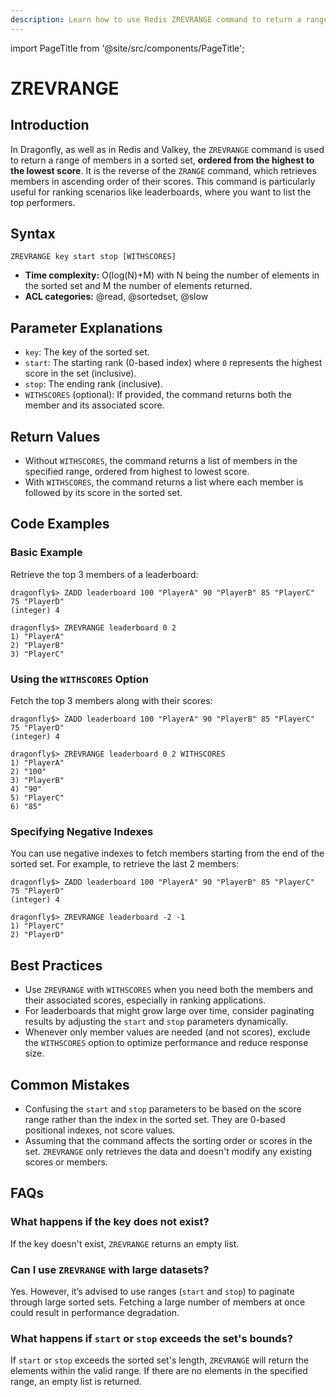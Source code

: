 ```yaml
---
description: Learn how to use Redis ZREVRANGE command to return a range of members in a sorted set, by index, with scores ordered from high to low.
---
```


import PageTitle from '@site/src/components/PageTitle';

# ZREVRANGE

<PageTitle title="Redis ZREVRANGE Explained (Better Than Official Docs)" />

## Introduction

In Dragonfly, as well as in Redis and Valkey, the `ZREVRANGE` command is used to return a range of members in a sorted set, **ordered from the highest to the lowest score**.
It is the reverse of the `ZRANGE` command, which retrieves members in ascending order of their scores.
This command is particularly useful for ranking scenarios like leaderboards, where you want to list the top performers.

## Syntax

```shell
ZREVRANGE key start stop [WITHSCORES]
```

- **Time complexity:** O(log(N)+M) with N being the number of elements in the sorted set and M the number of elements returned.
- **ACL categories:** @read, @sortedset, @slow

## Parameter Explanations

- `key`: The key of the sorted set.
- `start`: The starting rank (0-based index) where `0` represents the highest score in the set (inclusive).
- `stop`: The ending rank (inclusive).
- `WITHSCORES` (optional): If provided, the command returns both the member and its associated score.

## Return Values

- Without `WITHSCORES`, the command returns a list of members in the specified range, ordered from highest to lowest score.
- With `WITHSCORES`, the command returns a list where each member is followed by its score in the sorted set.

## Code Examples

### Basic Example

Retrieve the top 3 members of a leaderboard:

```shell
dragonfly$> ZADD leaderboard 100 "PlayerA" 90 "PlayerB" 85 "PlayerC" 75 "PlayerD"
(integer) 4

dragonfly$> ZREVRANGE leaderboard 0 2
1) "PlayerA"
2) "PlayerB"
3) "PlayerC"
```

### Using the `WITHSCORES` Option

Fetch the top 3 members along with their scores:

```shell
dragonfly$> ZADD leaderboard 100 "PlayerA" 90 "PlayerB" 85 "PlayerC" 75 "PlayerD"
(integer) 4

dragonfly$> ZREVRANGE leaderboard 0 2 WITHSCORES
1) "PlayerA"
2) "100"
3) "PlayerB"
4) "90"
5) "PlayerC"
6) "85"
```

### Specifying Negative Indexes

You can use negative indexes to fetch members starting from the end of the sorted set.
For example, to retrieve the last 2 members:

```shell
dragonfly$> ZADD leaderboard 100 "PlayerA" 90 "PlayerB" 85 "PlayerC" 75 "PlayerD"
(integer) 4

dragonfly$> ZREVRANGE leaderboard -2 -1
1) "PlayerC"
2) "PlayerD"
```

## Best Practices

- Use `ZREVRANGE` with `WITHSCORES` when you need both the members and their associated scores, especially in ranking applications.
- For leaderboards that might grow large over time, consider paginating results by adjusting the `start` and `stop` parameters dynamically.
- Whenever only member values are needed (and not scores), exclude the `WITHSCORES` option to optimize performance and reduce response size.

## Common Mistakes

- Confusing the `start` and `stop` parameters to be based on the score range rather than the index in the sorted set.
  They are 0-based positional indexes, not score values.
- Assuming that the command affects the sorting order or scores in the set.
  `ZREVRANGE` only retrieves the data and doesn't modify any existing scores or members.

## FAQs

### What happens if the key does not exist?

If the key doesn't exist, `ZREVRANGE` returns an empty list.

### Can I use `ZREVRANGE` with large datasets?

Yes.
However, it’s advised to use ranges (`start` and `stop`) to paginate through large sorted sets.
Fetching a large number of members at once could result in performance degradation.

### What happens if `start` or `stop` exceeds the set's bounds?

If `start` or `stop` exceeds the sorted set's length, `ZREVRANGE` will return the elements within the valid range.
If there are no elements in the specified range, an empty list is returned.

